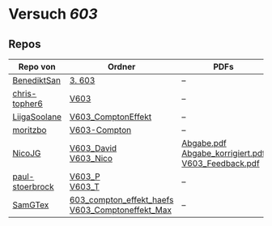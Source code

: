 # Versuch *603*

## Repos

|                 Repo von                 |                                                                                                                    Ordner                                                                                                                     |                                                                                                                                                             PDFs                                                                                                                                                              |
|------------------------------------------|-----------------------------------------------------------------------------------------------------------------------------------------------------------------------------------------------------------------------------------------------|-------------------------------------------------------------------------------------------------------------------------------------------------------------------------------------------------------------------------------------------------------------------------------------------------------------------------------|
|[BenediktSan](../repo/BenediktSan)        |[3. 603](https://github.com/BenediktSan/AnfaengerPraktikum2020/tree/main/Versuche%20Semester%20IV/3.%20603)                                                                                                                                    |–                                                                                                                                                                                                                                                                                                                              |
|[chris-topher6](../repo/chris-topher6)    |[V603](https://github.com/chris-topher6/Anfaenger-Praktikum/tree/master/V603)                                                                                                                                                                  |–                                                                                                                                                                                                                                                                                                                              |
|[LiigaSoolane](../repo/LiigaSoolane)      |[V603_ComptonEffekt](https://github.com/LiigaSoolane/Paktikum/tree/main/V603_ComptonEffekt)                                                                                                                                                    |–                                                                                                                                                                                                                                                                                                                              |
|[moritzbo](../repo/moritzbo)              |[V603-Compton](https://github.com/moritzbo/anfaenger_praktikum/tree/main/V603-Compton)                                                                                                                                                         |–                                                                                                                                                                                                                                                                                                                              |
|[NicoJG](../repo/NicoJG)                  |[V603_David](https://github.com/NicoJG/Anfaengerpraktikum/tree/master/V603_David)<br/>[V603_Nico](https://github.com/NicoJG/Anfaengerpraktikum/tree/master/V603_Nico)                                                                          |[Abgabe.pdf](https://github.com/NicoJG/Anfaengerpraktikum/blob/master/V603_Nico/Abgabe.pdf)<br/>[Abgabe_korrigiert.pdf](https://github.com/NicoJG/Anfaengerpraktikum/blob/master/V603_Nico/Abgabe_korrigiert.pdf)<br/>[V603_Feedback.pdf](https://github.com/NicoJG/Anfaengerpraktikum/blob/master/V603_Nico/V603_Feedback.pdf)|
|[paul-stoerbrock](../repo/paul-stoerbrock)|[V603_P](https://github.com/paul-stoerbrock/Praktikum/tree/master/V603_P)<br/>[V603_T](https://github.com/paul-stoerbrock/Praktikum/tree/master/V603_T)                                                                                        |–                                                                                                                                                                                                                                                                                                                              |
|[SamGTex](../repo/SamGTex)                |[603_compton_effekt_haefs](https://github.com/SamGTex/Physik_Praktikum_Samuel_Max/tree/master/603_compton_effekt_haefs)<br/>[V603_Comptoneffekt_Max](https://github.com/SamGTex/Physik_Praktikum_Samuel_Max/tree/master/V603_Comptoneffekt_Max)|–                                                                                                                                                                                                                                                                                                                              |
